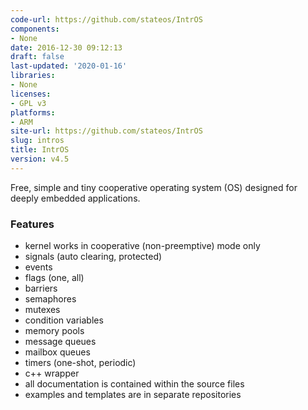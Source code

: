 ```yaml
---
code-url: https://github.com/stateos/IntrOS
components:
- None
date: 2016-12-30 09:12:13
draft: false
last-updated: '2020-01-16'
libraries:
- None
licenses:
- GPL v3
platforms:
- ARM
site-url: https://github.com/stateos/IntrOS
slug: intros
title: IntrOS
version: v4.5
---
```

Free, simple and tiny cooperative operating system (OS) designed for deeply embedded applications.

<!--more-->

### Features
- kernel works in cooperative (non-preemptive) mode only
- signals (auto clearing, protected)
- events
- flags (one, all)
- barriers
- semaphores
- mutexes
- condition variables
- memory pools
- message queues
- mailbox queues
- timers (one-shot, periodic)
- c++ wrapper
- all documentation is contained within the source files
- examples and templates are in separate repositories


